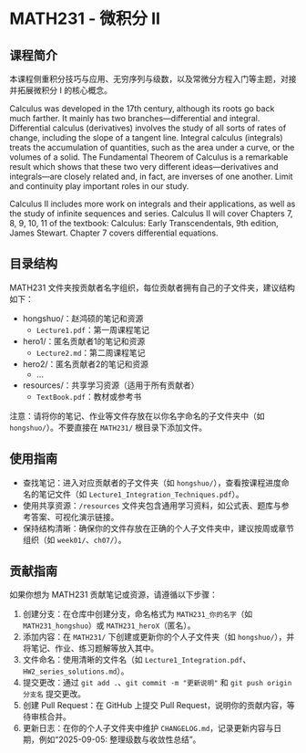 # MATH231 - 微积分 II

## 课程简介

本课程侧重积分技巧与应用、无穷序列与级数，以及常微分方程入门等主题，对接并拓展微积分 I 的核心概念。

Calculus was developed in the 17th century, although its roots go back much farther. It mainly has two branches—differential and integral. Differential calculus (derivatives) involves the study of all sorts of rates of change, including the slope of a tangent line. Integral calculus (integrals) treats the accumulation of quantities, such as the area under a curve, or the volumes of a solid. The Fundamental Theorem of Calculus is a remarkable result which shows that these two very different ideas—derivatives and integrals—are closely related and, in fact, are inverses of one another. Limit and continuity play important roles in our study.

Calculus II includes more work on integrals and their applications, as well as the study of infinite sequences and series. Calculus II will cover Chapters 7, 8, 9, 10, 11 of the textbook: Calculus: Early Transcendentals, 9th edition, James Stewart. Chapter 7 covers differential equations.

## 目录结构

MATH231 文件夹按贡献者名字组织，每位贡献者拥有自己的子文件夹，建议结构如下：

- hongshuo/：赵鸿硕的笔记和资源  
	- `Lecture1.pdf`：第一周课程笔记
- hero1/：匿名贡献者1的笔记和资源  
	- `Lecture2.md`：第二周课程笔记
- hero2/：匿名贡献者2的笔记和资源  
	- ...
- resources/：共享学习资源（适用于所有贡献者）  
	- `TextBook.pdf`：教材或参考书

注意：请将你的笔记、作业等文件存放在以你名字命名的子文件夹中（如 `hongshuo/`）。不要直接在 `MATH231/` 根目录下添加文件。

## 使用指南

- 查找笔记：进入对应贡献者的子文件夹（如 `hongshuo/`），查看按课程进度命名的笔记文件（如 `Lecture1_Integration_Techniques.pdf`）。
- 使用共享资源：`/resources` 文件夹包含通用学习资料，如公式表、题库与参考答案、可视化演示链接。
- 保持结构清晰：确保你的文件存放在正确的个人子文件夹中，建议按周或章节组织（如 `week01/`、`ch07/`）。

## 贡献指南

如果你想为 MATH231 贡献笔记或资源，请遵循以下步骤：

1. 创建分支：在仓库中创建分支，命名格式为 `MATH231_你的名字`（如 `MATH231_hongshuo`）或 `MATH231_heroX`（匿名）。
2. 添加内容：在 `MATH231/` 下创建或更新你的个人子文件夹（如 `hongshuo/`），并将笔记、作业、练习题解等放入其中。
3. 文件命名：使用清晰的文件名（如 `Lecture1_Integration.pdf`、`HW2_series_solutions.md`）。
4. 提交更改：通过 `git add .`、`git commit -m "更新说明"` 和 `git push origin 分支名` 提交更改。
5. 创建 Pull Request：在 GitHub 上提交 Pull Request，说明你的贡献内容，等待审核合并。
6. 更新日志：在你的个人子文件夹中维护 `CHANGELOG.md`，记录更新内容与日期，例如“2025-09-05: 整理级数与收敛性总结”。

